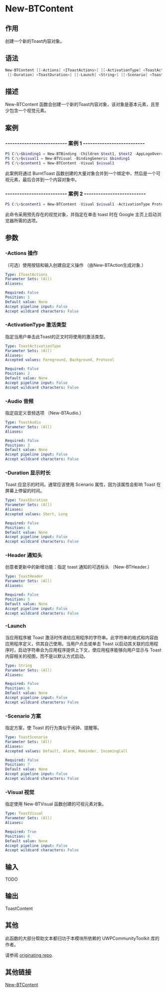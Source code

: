 # New-BTContent

## 作用
创建一个新的Toast内容对象。

## 语法

```powershell
New-BTContent [[-Actions] <IToastActions>] [[-ActivationType] <ToastActivationType>] [[-Audio] <ToastAudio>]
 [[-Duration] <ToastDuration>] [[-Launch] <String>] [[-Scenario] <ToastScenario>] [-Visual] <ToastVisual>
```

## 描述

New-BTContent 函数会创建一个新的Toast内容对象，该对象是基本元素，且至少包含一个视觉元素。

## 案例

### -------------------------- 案例 1 --------------------------

```powershell
PS C:\>$binding1 = New-BTBinding -Children $text1, $text2 -AppLogoOverride $image2
PS C:\>$visual1 = New-BTVisual -BindingGeneric $binding1
PS C:\>$content1 = New-BTContent -Visual $visual1
```

此案例将通过 BurntToast 函数创建的大量对象合并到一个绑定中，然后是一个可视元素，最后合并到一个内容对象中。


### -------------------------- 案例 2 --------------------------

```powershell
PS C:\>$content1 = New-BTContent -Visual $visual1 -ActivationType Protocol -Launch 'https://google.com'
```

此命令采用预先存在的视觉对象，并指定在单击 toast 时在 Google 主页上启动浏览器所需的选项。

## 参数

### -Actions 操作

（可选）使用按钮和输入创建自定义操作 （由New-BTAction生成对象.）

```yaml
Type: IToastActions
Parameter Sets: (All)
Aliases:

Required: False
Position: 1
Default value: None
Accept pipeline input: False
Accept wildcard characters: False
```

### -ActivationType 激活类型

指定当用户单击此Toast的正文时将使用的激活类型。

```yaml
Type: ToastActivationType
Parameter Sets: (All)
Aliases:
Accepted values: Foreground, Background, Protocol

Required: False
Position: 2
Default value: None
Accept pipeline input: False
Accept wildcard characters: False
```

### -Audio 音频

指定自定义音频选项 （New-BTAudio.）

```yaml
Type: ToastAudio
Parameter Sets: (All)
Aliases:

Required: False
Position: 3
Default value: None
Accept pipeline input: False
Accept wildcard characters: False
```

### -Duration 显示时长

Toast 应显示的时间。通常应该使用 Scenario 属性，因为该属性会影响 Toast 在屏幕上停留的时间。

```yaml
Type: ToastDuration
Parameter Sets: (All)
Aliases:
Accepted values: Short, Long

Required: False
Position: 4
Default value: None
Accept pipeline input: False
Accept wildcard characters: False
```

### -Header 通知头

创意者更新中的新增功能：指定 toast 通知的可选标头 （New-BTHeader.）

```yaml
Type: ToastHeader
Parameter Sets: (All)
Aliases:

Required: False
Position: 5
Default value: None
Accept pipeline input: False
Accept wildcard characters: False
```

### -Launch 

当应用程序被 Toast 激活时传递给应用程序的字符串。此字符串的格式和内容由应用程序定义，供其自己使用。当用户点击或单击 Toast 以启动其关联的应用程序时，启动字符串会为应用程序提供上下文，使应用程序能够向用户显示与 Toast 内容相关的视图，而不是以默认方式启动。

```yaml
Type: String
Parameter Sets: (All)
Aliases:

Required: False
Position: 6
Default value: None
Accept pipeline input: False
Accept wildcard characters: False
```

### -Scenario 方案

指定方案，使 Toast 的行为类似于闹钟、提醒等。

```yaml
Type: ToastScenario
Parameter Sets: (All)
Aliases:
Accepted values: Default, Alarm, Reminder, IncomingCall

Required: False
Position: 7
Default value: None
Accept pipeline input: False
Accept wildcard characters: False
```

### -Visual 视觉

指定使用 New-BTVisual 函数创建的可视元素对象。

```yaml
Type: ToastVisual
Parameter Sets: (All)
Aliases:

Required: True
Position: 8
Default value: None
Accept pipeline input: False
Accept wildcard characters: False
```

## 输入

TODO

## 输出

ToastContent

## 其他

此函数的大部分帮助文本都归功于本模块所依赖的 UWPCommunityToolkit 库的作者。

请参阅 [originating repo](https://github.com/windows-toolkit/WindowsCommunityToolkit).

## 其他链接

[New-BTContent](https://github.com/Windos/BurntToast/blob/main/Help/New-BTContent.md)
